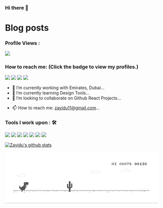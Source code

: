 ### Hi there 👋

# Blog posts

<!-- BLOG-POST-LIST:START -->
<!-- BLOG-POST-LIST:END -->

<!-- **zayidu/zayidu** is a ✨ _special_ ✨ repository because its `README.md` (this file) appears on your GitHub profile.

Here are some ideas to get you started: -->

 ### Profile Views :<br>
  <img src="https://profile-counter.glitch.me/zayidu/count.svg" />

### How to reach me: <strong>(Click the badge to view my profiles.)</strong>

<img src="https://img.shields.io/badge/zayidu11@gmail.com-%23D14836.svg?&style=for-the-badge&logo=gmail&logoColor=white" href="mailto:zayidu11@gmail.com">   <a  href="https://www.instagram.com/zayidu/"><img src="https://img.shields.io/badge/@zayidu-%23E4405F.svg?&style=for-the-badge&logo=instagram&logoColor=white"></a>   <a href="https://www.linkedin.com/in/zayidu/"><img src="https://img.shields.io/badge/Zayidu A-%230077B5.svg?&style=for-the-badge&logo=linkedin&logoColor=white" ></a>   <a  href="https://medium.com/@zayidu"><img src="https://img.shields.io/badge/@zayidu-%2312100E.svg?&style=for-the-badge&logo=medium&logoColor=white"></a>


- 🔭 I’m currently working with Emirates, Dubai...
- 🌱 I’m currently learning Design Tools...
- 👯 I’m looking to collaborate on Github React Projects...
<!-- - 💬 Ask me about ... -->
- 📫 How to reach me: zayidu11@gmail.com...

### Tools I work upon : 🛠

<img src="https://img.shields.io/badge/javascript%20-%23323330.svg?&style=for-the-badge&logo=javascript&logoColor=%23F7DF1E">   <img src="https://img.shields.io/badge/html5%20-%23E34F26.svg?&style=for-the-badge&logo=html5&logoColor=white">   <img src="https://img.shields.io/badge/css3%20-%231572B6.svg?&style=for-the-badge&logo=css3&logoColor=white">   <img src="https://img.shields.io/badge/react%20-%2320232a.svg?&style=for-the-badge&logo=react&logoColor=%2361DAFB">   <img src="https://img.shields.io/badge/bootstrap%20-%23563D7C.svg?&style=for-the-badge&logo=bootstrap&logoColor=white">   <img src="https://img.shields.io/badge/git%20-%23F05033.svg?&style=for-the-badge&logo=git&logoColor=white"/>   <img src="http://img.shields.io/badge/-VS%20Code-000000?style=for-the-badge&logo=Visual-studio-code&logoColor=blue">


[![Zayidu's github stats](https://github-readme-stats.vercel.app/api?username=zayidu&show_icons=true&title_color=03fc90&icon_color=03fc90&text_color=03fc90&bg_color=002b19)](https://github.com/zayidu/github-readme-stats)

[![](https://github.com/zayidu/zayidu/blob/main/dino.gif)](#)
